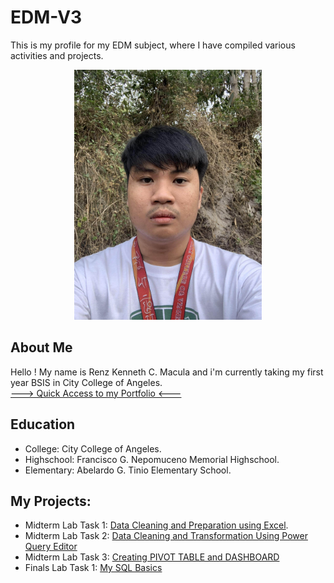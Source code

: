 # EDM-V3

This is my profile for my EDM subject, where I have compiled various activities and projects.  

<div align="center">
  <img src="Images/Ako.jpg" alt="Alt Text" width="300">
</div>

## About Me
Hello ! My name is Renz Kenneth C. Macula and i'm currently taking my first year BSIS in City College of Angeles. <br>
[---> Quick Access to my Portfolio <---](https://referenz18.github.io/EDM-V3/) <br>
## Education
- College: City College of Angeles.
- Highschool: Francisco G. Nepomuceno Memorial Highschool.
- Elementary: Abelardo G. Tinio Elementary School.
  
## My Projects:
- Midterm Lab Task 1: [Data Cleaning and Preparation using Excel](https://referenz18.github.io/Midterm-Lab-Task-1-Data-Cleaning-and-Preparation-using-Excel/).
- Midterm Lab Task 2: [Data Cleaning and Transformation Using Power Query Editor](https://referenz18.github.io/Midterm-Lab-Task-2-Data-Cleaning-and-Transformation-Using-Power-Query-Editor/)
- Midterm Lab Task 3: [Creating PIVOT TABLE and DASHBOARD](https://referenz18.github.io/Midterm-Lab-Task-3-Creating-Pivot-Table-and-Dashboard/)
- Finals Lab Task 1: [My SQL Basics](https://referenz18.github.io/Final-Lab-Task-1-My-SQL-Basics/)
